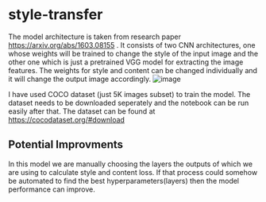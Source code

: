 # style-transfer

The model architecture is taken from research paper https://arxiv.org/abs/1603.08155 . It consists of two CNN architectures, one whose weights will be trained to change the style of the input image and the other one which is just a pretrained VGG model for extracting the image features. The weights for style and content can be changed individually and it will change the output image accordingly.
![image](https://github.com/CassandraClare/style-transfer/assets/84125572/47f4af7f-80a2-463e-bece-e9809c9db19a)

I have used COCO dataset (just 5K images subset) to train the model. The dataset needs to be downloaded seperately and the notebook can be run easily after that. The dataset can be found at https://cocodataset.org/#download

## Potential Improvments
In this model we are manually choosing the layers the outputs of which we are using to calculate style and content loss. If that process could somehow be automated to find the best hyperparameters(layers) then the model performance can improve.
